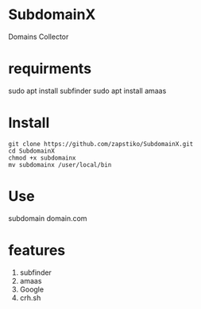 # SubdomainX
Domains Collector 

# requirments 
sudo apt install subfinder
sudo apt install amaas

# Install

```
git clone https://github.com/zapstiko/SubdomainX.git
cd SubdomainX
chmod +x subdomainx
mv subdomainx /user/local/bin
```

# Use 
subdomain domain.com

# features 
1. subfinder
2. amaas
3. Google
4. crh.sh
